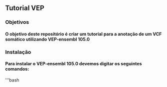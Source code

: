## **Tutorial VEP**

### **Objetivos**
#### O objetivo deste repositório é criar um tutorial para a anotação de um VCF somático utilizando VEP-ensembl 105.0

### **Instalação**
#### Para instalar o VEP-ensembl 105.0 devemos digitar os seguintes comandos:

'''bash
